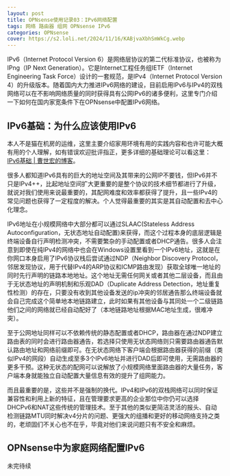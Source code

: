 ```yaml
---
layout: post
title: OPNsense使用记录03：IPv6网络配置
tags: 网络 路由器 组网 OPNsense IPv6
categories: OPNsense
cover: https://s2.loli.net/2024/11/16/KABjvaXbhSmWkCg.webp
---
```


IPv6（Internet Protocol Version 6）是网络层协议的第二代标准协议，也被称为IPng（IP Next Generation）。它是Internet工程任务组IETF（Internet Engineering Task Force）设计的一套规范，是IPv4（Internet Protocol Version 4）的升级版本。随着国内大力推进IPv6网络的建设，目前启用IPv6与IPv4的双栈网络可以在不影响网络质量的同时获得具有公网IPv6的诸多便利，这里专门介绍一下如何在国内家宽条件下在OPNsense中配置IPv6网络。

## IPv6基础：为什么应该使用IPv6

本人不是猫在机房的运维，这里主要介绍家用环境有用的实践内容和也许可能大概有用的个人理解，如有错误欢迎批评指正，更多详细的基础理论可以看这里： [IPv6基础 | 曹世宏的博客](go?url=https://cshihong.github.io/2018/01/29/IPv6%E5%9F%BA%E7%A1%80/)。

很多人都知道IPv6具有的巨大的地址空间及其带来的公网IP不要钱，但IPv6并不只是IPv4++，比起地址空间扩大更重要的是整个协议的技术细节都进行了升级，就说对我们使用来说最重要的，其配网难度和效率都获得了提升，且一些IPv4的常见问题也获得了一定程度的解决。个人觉得最重要的其实是其自动配置和去中心化理念。

IPv6地址在小规模网络中大部分都可以通过SLAAC(Stateless Address Autoconfiguration，无状态地址自动配置)来获得，而这个过程本身的底层逻辑是终端设备自行声明检测冲突，不需要繁杂的手动配置或者DHCP通告。很多人会注意到即使在纯IPv4的网络中也会在Windows设置里看到一个IPv6地址，这就是在你网口本身启用了IPv6协议栈后尝试通过NDP（Neighbor Discovery Protocol，邻居发现协议，用于代替IPv4的ARP协议和ICMP路由发现）获取全球唯一地址的同时先行声明的链路本地地址。这个地址无需任何网关或者其他二层设备，而且由于无状态地址的声明机制和乐观DAD（Duplicate Address Detection，地址重复性检测）的存在，只要没有收到其他设备发送的ip冲突的邻居通告那么终端设备就会自己完成这个简单地本地链路建立，此时如果有其他设备与其同处一个二级链路他们之间的网络就已经自动配好了（本地链路地址根据MAC地址生成，很难冲突）。

至于公网地址同样可以不依赖传统的静态配置或者DHCP，路由器在通过NDP建立路由表的同时会进行路由器通告，若选择只使用无状态网络则只需要路由器通告默认路由地址和网络前缀即可。在无状态网络下客户端会根据路由器获得的前缀（类似IPv4的网段）自动生成至多3个IPv6地址并进行DAD后即可使用，无需路由器的更多干预。这种无状态的配网可以说解放了小规模网络里面路由器的大量任务，客户端本身就能独立自动配置大量信息有效的提升了组网能力。

而且最重要的是，这些并不是强制的换代。IPv4和IPv6的双栈网络可以同时保证兼容性和利用上新的特征，且在管理要求更高的企业那位中你仍可以选择DHCPv6和NAT这些传统的管理技术。至于其他的类似更简洁灵活的报头、自动检测链路MTU同时解决v4分片的问题、更强大的组播和更好的移动网络支持之类的，老顽固们不关心也不在乎，毕竟对他们来说问题只有不安全和麻烦。

## OPNsense中为家庭网络配置IPv6

未完待续